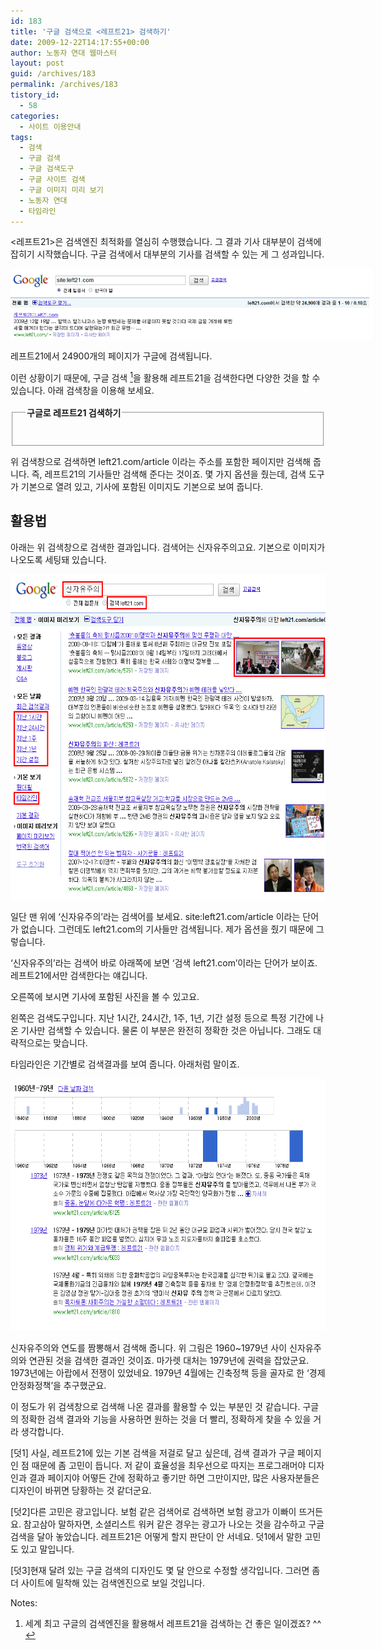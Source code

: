 ```yaml
---
id: 183
title: '구글 검색으로 <레프트21> 검색하기'
date: 2009-12-22T14:17:55+00:00
author: 노동자 연대 웹마스터
layout: post
guid: /archives/183
permalink: /archives/183
tistory_id:
  - 58
categories:
  - 사이트 이용안내
tags:
  - 검색
  - 구글 검색
  - 구글 검색도구
  - 구글 사이트 검색
  - 구글 이미지 미리 보기
  - 노동자 연대
  - 타임라인
---
```

&lt;레프트21>은 검색엔진 최적화를 열심히 수행했습니다. 그 결과 기사 대부분이 검색에 잡히기 시작했습니다. 구글 검색에서 대부분의 기사를 검색할 수 있는 게 그 성과입니다.

<div style="width: 590px" class="wp-caption aligncenter">
  <img src="/wp-content/uploads/1/cfile6.uf.200C135A4D08473B0F78B5.png" width="580" height="112" alt="" />
  
  <p class="wp-caption-text">
    레프트21에서 24900개의 페이지가 구글에 검색됩니다.
  </p>
</div>

이런 상황이기 때문에, 구글 검색 [<sup>1</sup>](#note-183-1 "세계 최고 구글의 검색엔진을 활용해서 레프트21을 검색하는 건 좋은 일이겠죠? ^^")을 활용해 레프트21을 검색한다면 다양한 것을 할 수 있습니다. 아래 검색창을 이용해 보세요.

<fieldset style="padding: 20px;">
  <legend style="padding:2px; font-size: 14px; font-weight: bold;">구글로 레프트21 검색하기</legend>
</fieldset>

위 검색창으로 검색하면 left21.com/article 이라는 주소를 포함한 페이지만 검색해 줍니다. 즉, 레프트21의 기사들만 검색해 준다는 것이죠. 몇 가지 옵션을 줬는데, 검색 도구가 기본으로 열려 있고, 기사에 포함된 이미지도 기본으로 보여 줍니다.

## 활용법

아래는 위 검색창으로 검색한 결과입니다. 검색어는 신자유주의고요. 기본으로 이미지가 나오도록 세팅돼 있습니다.

<img src="/wp-content/uploads/1/cfile1.uf.2024D6504D08473C0C96B5.png" class="aligncenter" width="580" height="520" alt="" />

일단 맨 위에 ‘신자유주의’라는 검색어를 보세요. site:left21.com/article 이라는 단어가 없습니다. 그런데도 left21.com의 기사들만 검색됩니다. 제가 옵션을 줬기 때문에 그렇습니다.

‘신자유주의’라는 검색어 바로 아래쪽에 보면 ‘검색 left21.com’이라는 단어가 보이죠. 레프트21에서만 검색한다는 얘깁니다.

오른쪽에 보시면 기사에 포함된 사진을 볼 수 있고요.

왼쪽은 검색도구입니다. 지난 1시간, 24시간, 1주, 1년, 기간 설정 등으로 특정 기간에 나온 기사만 검색할 수 있습니다. 물론 이 부분은 완전히 정확한 것은 아닙니다. 그래도 대략적으로는 맞습니다.

타임라인은 기간별로 검색결과를 보여 줍니다. 아래처럼 말이죠.

<img src="/wp-content/uploads/1/cfile5.uf.112163504D08473C19B11C.png" class="aligncenter" width="580" height="403" alt="" />

신자유주의와 연도를 짬뽕해서 검색해 줍니다. 위 그림은 1960~1979년 사이 신자유주의와 연관된 것을 검색한 결과인 것이죠. 마가렛 대처는 1979년에 권력을 잡았군요. 1973년에는 아랍에서 전쟁이 있었네요. 1979년 4월에는 긴축정책 등을 골자로 한 ‘경제 안정화정책’을 추구했군요.

이 정도가 위 검색창으로 검색해 나온 결과를 활용할 수 있는 부분인 것 같습니다. 구글의 정확한 검색 결과와 기능을 사용하면 원하는 것을 더 빨리, 정확하게 찾을 수 있을 거라 생각합니다.

[덧1] 사실, 레프트21에 있는 기본 검색을 저걸로 달고 싶은데, 검색 결과가 구글 페이지인 점 때문에 좀 고민이 듭니다. 저 같이 효율성을 최우선으로 따지는 프로그래머야 디자인과 결과 페이지야 어떻든 간에 정확하고 좋기만 하면 그만이지만, 많은 사용자분들은 디자인이 바뀌면 당황하는 것 같더군요.

[덧2]다른 고민은 광고입니다. 보험 같은 검색어로 검색하면 보험 광고가 이빠이 뜨거든요. 참고삼아 말하자면, 소셜리스트 워커 같은 경우는 광고가 나오는 것을 감수하고 구글 검색을 달아 놓았습니다. 레프트21은 어떻게 할지 판단이 안 서네요. 덧1에서 말한 고민도 있고 말입니다.

[덧3]현재 달려 있는 구글 검색의 디자인도 몇 달 안으로 수정할 생각입니다. 그러면 좀더 사이트에 밀착해 있는 검색엔진으로 보일 것입니다.

<div class="simple-footnotes">
  <p class="notes">
    Notes:
  </p>
  
  <ol>
    <li id="note-183-1">
      세계 최고 구글의 검색엔진을 활용해서 레프트21을 검색하는 건 좋은 일이겠죠? ^^ <a href="#return-note-183-1">&#8617;</a>
    </li>
  </ol>
</div>
